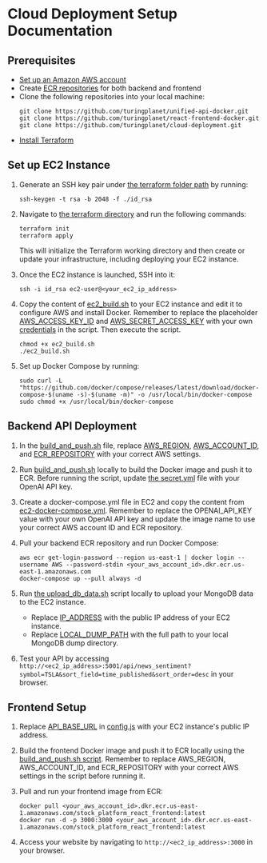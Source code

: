 # Cloud Deployment Setup Documentation

## Prerequisites
* [Set up an Amazon AWS account](https://aws.amazon.com/)
* Create [ECR repositories](https://docs.aws.amazon.com/AmazonECR/latest/userguide/repository-create.html) for both backend and frontend
* Clone the following repositories into your local machine:
   ```
   git clone https://github.com/turingplanet/unified-api-docker.git
   git clone https://github.com/turingplanet/react-frontend-docker.git
   git clone https://github.com/turingplanet/cloud-deployment.git
   ```
* [Install Terraform](https://developer.hashicorp.com/terraform/tutorials/aws-get-started/install-cli)

## Set up EC2 Instance
1.  Generate an SSH key pair under [the terraform folder path](https://github.com/turingplanet/cloud-deployment/tree/main/terraform) by running:
    ```
    ssh-keygen -t rsa -b 2048 -f ./id_rsa
    ```

2.  Navigate to [the terraform directory](https://github.com/turingplanet/cloud-deployment/tree/main/terraform) and run the following commands:
    ```
    terraform init
    terraform apply
    ```
    This will initialize the Terraform working directory and then create or update your infrastructure, including deploying your EC2 instance.

3. Once the EC2 instance is launched, SSH into it:
   ```
   ssh -i id_rsa ec2-user@<your_ec2_ip_address>
   ```

4. Copy the content of [ec2_build.sh](https://github.com/turingplanet/cloud-deployment/blob/main/script/ec2_build.sh) to your EC2 instance and edit it to configure AWS and install Docker. Remember to replace the placeholder [AWS_ACCESS_KEY_ID](https://github.com/turingplanet/cloud-deployment/blob/main/script/ec2_build.sh#L4) and [AWS_SECRET_ACCESS_KEY](https://github.com/turingplanet/cloud-deployment/blob/main/script/ec2_build.sh#L5) with your own [credentials](https://docs.aws.amazon.com/sdkref/latest/guide/feature-static-credentials.html) in the script. Then execute the script.
    ```
    chmod +x ec2_build.sh
    ./ec2_build.sh
    ```

5. Set up Docker Compose by running:
   ```
   sudo curl -L "https://github.com/docker/compose/releases/latest/download/docker-compose-$(uname -s)-$(uname -m)" -o /usr/local/bin/docker-compose
   sudo chmod +x /usr/local/bin/docker-compose
   ```

## Backend API Deployment
1. In the [build_and_push.sh](https://github.com/turingplanet/unified-api-docker/blob/main/build_and_push.sh) file, replace [AWS_REGION](https://github.com/turingplanet/unified-api-docker/blob/main/build_and_push.sh#L4), [AWS_ACCOUNT_ID](https://github.com/turingplanet/unified-api-docker/blob/main/build_and_push.sh#L5), and [ECR_REPOSITORY](https://github.com/turingplanet/unified-api-docker/blob/main/build_and_push.sh#L6) with your correct AWS settings.

2. Run [build_and_push.sh](https://github.com/turingplanet/unified-api-docker/blob/main/build_and_push.sh) locally to build the Docker image and push it to ECR. Before running the script, update [the secret.yml](https://github.com/turingplanet/unified-api-docker/blob/main/secret.yml) file with your OpenAI API key.

3. Create a docker-compose.yml file in EC2 and copy the content from [ec2-docker-compose.yml](https://github.com/turingplanet/unified-api-docker/blob/main/ec2-docker-compose.yml). Remember to replace the OPENAI_API_KEY value with your own OpenAI API key and update the image name to use your correct AWS account ID and ECR repository.

4. Pull your backend ECR repository and run Docker Compose:
   ```
   aws ecr get-login-password --region us-east-1 | docker login --username AWS --password-stdin <your_aws_account_id>.dkr.ecr.us-east-1.amazonaws.com
   docker-compose up --pull always -d
   ```

5. Run [the upload_db_data.sh](https://github.com/turingplanet/cloud-deployment/blob/main/script/upload_db_data.sh) script locally to upload your MongoDB data to the EC2 instance. 
    * Replace [IP_ADDRESS](https://github.com/turingplanet/cloud-deployment/blob/main/script/upload_db_data.sh#L4) with the public IP address of your EC2 instance.
    * Replace [LOCAL_DUMP_PATH](https://github.com/turingplanet/cloud-deployment/blob/main/script/upload_db_data.sh#L10) with the full path to your local MongoDB dump directory.

6. Test your API by accessing `http://<ec2_ip_address>:5001/api/news_sentiment?symbol=TSLA&sort_field=time_published&sort_order=desc` in your browser.

## Frontend Setup

1. Replace [API_BASE_URL](https://github.com/turingplanet/react-frontend-docker/blob/main/src/components/utils/config.js#L1) in [config.js](https://github.com/turingplanet/react-frontend-docker/blob/main/src/components/utils/config.js#L1) with your EC2 instance's public IP address.

2. Build the frontend Docker image and push it to ECR locally using the [build_and_push.sh script](https://github.com/turingplanet/react-frontend-docker/blob/main/build_and_push.sh). Remember to replace AWS_REGION, AWS_ACCOUNT_ID, and ECR_REPOSITORY with your correct AWS settings in the script before running it.

3. Pull and run your frontend image from ECR:
   ```
   docker pull <your_aws_account_id>.dkr.ecr.us-east-1.amazonaws.com/stock_platform_react_frontend:latest
   docker run -d -p 3000:3000 <your_aws_account_id>.dkr.ecr.us-east-1.amazonaws.com/stock_platform_react_frontend:latest
   ```

4. Access your website by navigating to `http://<ec2_ip_address>:3000` in your browser.

